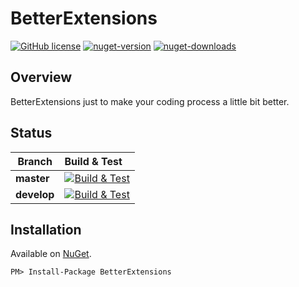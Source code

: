 # BetterExtensions

[![GitHub license][github-license-badge]][github-license]
[![nuget-version][nuget-version-badge]][nuget]
[![nuget-downloads][nuget-downloads-badge]][nuget]
## Overview

BetterExtensions just to make your coding process a little bit better.

## Status
| Branch | Build & Test |
|---|:---|
|**master**|[![Build & Test][build-master-badge]][build]| 
|**develop**|[![Build & Test][build-develop-badge]][build]|

## Installation

Available on [NuGet][nuget].

	PM> Install-Package BetterExtensions

[github-license-badge]: https://img.shields.io/github/license/mashape/apistatus.svg
[github-license]: https://github.com/better-open-source/better-extensions/blob/master/LICENSE

[nuget-version-badge]: https://img.shields.io/nuget/v/BetterExtensions.svg
[nuget-downloads-badge]: https://img.shields.io/nuget/dt/BetterExtensions.svg
[nuget]: https://www.nuget.org/packages/BetterExtensions/

[build-master-badge]: https://dev.azure.com/better-open-source/better-extensions/_apis/build/status/BetterExtensions?branchName=master
[build-develop-badge]: https://dev.azure.com/better-open-source/better-extensions/_apis/build/status/BetterExtensions?branchName=develop
[build]: https://dev.azure.com/better-open-source/better-extensions/_build?definitionId=2